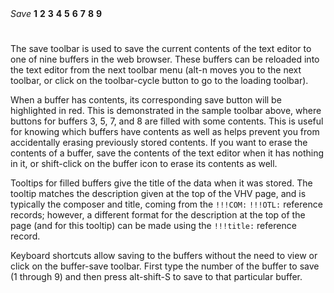 
<div style="padding-bottom:8px;" class="toolbar" id="toolbar-2">
	<span class="nav-icon no-highlight" style="font-style: italic">Save</span>
	<span id="save-1" class="nav-icon fa-stack"><span class="fa fa-square fa-stack-2x"></span><strong class="fa-stack-1x">1</strong></span>
	<span id="save-2" class="nav-icon fa-stack"><span class="fa fa-square fa-stack-2x"></span><strong class="fa-stack-1x">2</strong></span>
	<span id="save-3" class="filled nav-icon fa-stack"><span class="fa fa-square fa-stack-2x"></span><strong class="fa-stack-1x">3</strong></span>
	<span id="save-4" class="nav-icon fa-stack"><span class="fa fa-square fa-stack-2x"></span><strong class="fa-stack-1x">4</strong></span>
	<span id="save-5" class="filled nav-icon fa-stack"><span class="fa fa-square fa-stack-2x"></span><strong class="fa-stack-1x">5</strong></span>
	<span id="save-6" class="nav-icon fa-stack"><span class="fa fa-square fa-stack-2x"></span><strong class="fa-stack-1x">6</strong></span>
	<span id="save-7" class="filled nav-icon fa-stack"><span class="fa fa-square fa-stack-2x"></span><strong class="fa-stack-1x">7</strong></span>
	<span id="save-8" class="filled nav-icon fa-stack"><span class="fa fa-square fa-stack-2x"></span><strong class="fa-stack-1x">8</strong></span>
	<span id="save-9" class="nav-icon fa-stack"><span class="fa fa-square fa-stack-2x"></span><strong class="fa-stack-1x">9</strong></span>
	<div title="Go to next toolbar menu (alt-n)" class='nav-icon fa fa-superpowers'></div>
</div>

<br>

The save toolbar is used to save the current contents of the text
editor to one of nine buffers in the web browser.  These buffers
can be reloaded into the text editor from the next toolbar menu
(<span class="keypress">alt-n</span> moves you to the next toolbar,
or click on the toolbar-cycle button to go to the loading toolbar).

When a buffer has contents, its corresponding save button will be
highlighted in red.  This is demonstrated in the sample toolbar
above, where buttons for buffers 3, 5, 7, and 8 are filled with
some contents.  This is useful for knowing which buffers have
contents as well as helps prevent you from accidentally erasing
previously stored contents.  If you want to erase the contents of
a buffer, save the contents of the text editor when it has nothing
in it, or <span class="keypress">shift-click</span> on the buffer
icon to erase its contents as well.

Tooltips for filled buffers give the title of the data when it was
stored.  The tooltip matches the description given at the top of
the VHV page, and is typically the composer and title, coming from
the <code class="mine">!!!COM:</code> <code class="mine">!!!OTL:</code>
reference records; however, a different format for the description
at the top of the page (and for this tooltip) can be made using the
<code class="mine">!!!title:</code> reference record.

Keyboard shortcuts allow saving to the buffers without the need to view
or click on the buffer-save toolbar.  First type the number of the
buffer to save (<span class="keypress">1</span>
through
<span class="keypress">9</span>) and then press
<span class="keypress">alt-shift-S</span> to save to that particular buffer.
